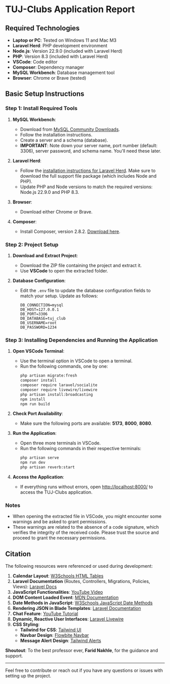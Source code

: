 # TUJ-Clubs Application Report

## Required Technologies

-   **Laptop or PC**: Tested on Windows 11 and Mac M3
-   **Laravel Herd**: PHP development environment
-   **Node.js**: Version 22.9.0 (included with Laravel Herd)
-   **PHP**: Version 8.3 (included with Laravel Herd)
-   **VSCode**: Code editor
-   **Composer**: Dependency manager
-   **MySQL Workbench**: Database management tool
-   **Browser**: Chrome or Brave (tested)

## Basic Setup Instructions

### Step 1: Install Required Tools

1. **MySQL Workbench**:

    - Download from [MySQL Community Downloads](https://dev.mysql.com/downloads/workbench/).
    - Follow the installation instructions.
    - Create a server and a schema (database).
    - **IMPORTANT**: Note down your server name, port number (default: 3306), server password, and schema name. You'll need these later.

2. **Laravel Herd**:

    - Follow the [installation instructions for Laravel Herd](https://herd.laravel.com/). Make sure to download the full support file package (which includes Node and PHP).
    - Update PHP and Node versions to match the required versions: Node.js 22.9.0 and PHP 8.3.

3. **Browser**:

    - Download either Chrome or Brave.

4. **Composer**:
    - Install Composer, version 2.8.2. [Download here](https://getcomposer.org/download/).

### Step 2: Project Setup

1. **Download and Extract Project**:

    - Download the ZIP file containing the project and extract it.
    - Use **VSCode** to open the extracted folder.

2. **Database Configuration**:
    - Edit the `.env` file to update the database configuration fields to match your setup. Update as follows:
        ```env
        DB_CONNECTION=mysql
        DB_HOST=127.0.0.1
        DB_PORT=3306
        DB_DATABASE=tuj_club
        DB_USERNAME=root
        DB_PASSWORD=1234
        ```

### Step 3: Installing Dependencies and Running the Application

1. **Open VSCode Terminal**:

    - Use the terminal option in VSCode to open a terminal.
    - Run the following commands, one by one:
        ```sh
        php artisan migrate:fresh
        composer install
        composer require laravel/socialite
        composer require livewire/livewire
        php artisan install:broadcasting
        npm install
        npm run build
        ```

2. **Check Port Availability**:

    - Make sure the following ports are available: **5173**, **8000**, **8080**.

3. **Run the Application**:

    - Open three more terminals in VSCode.
    - Run the following commands in their respective terminals:
        ```sh
        php artisan serve
        npm run dev
        php artisan reverb:start
        ```

4. **Access the Application**:
    - If everything runs without errors, open [http://localhost:8000/](http://localhost:8000/) to access the TUJ-Clubs application.

### Notes

-   When opening the extracted file in VSCode, you might encounter some warnings and be asked to grant permissions.
-   These warnings are related to the absence of a code signature, which verifies the integrity of the received code. Please trust the source and proceed to grant the necessary permissions.

## Citation

The following resources were referenced or used during development:

1. **Calendar Layout**: [W3Schools HTML Tables](https://www.w3schools.com/html/html_tables.asp)
2. **Laravel Documentation** (Routes, Controllers, Migrations, Policies, Views): [Laravel Docs](https://laravel.com/docs/11.x)
3. **JavaScript Functionalities**: [YouTube Video](https://www.youtube.com/watch?v=C-rODtCYUbo)
4. **DOM Content Loaded Event**: [MDN Documentation](https://developer.mozilla.org/en-US/docs/Web/API/Document/DOMContentLoaded_event)
5. **Date Methods in JavaScript**: [W3Schools JavaScript Date Methods](https://www.w3schools.com/js/js_date_methods.asp)
6. **Rendering JSON in Blade Templates**: [Laravel Documentation](https://laravel.com/docs/10.x/blade#rendering-json)
7. **Chat Feature**: [YouTube Tutorial](https://www.youtube.com/watch?v=RPRVMbR75KI)
8. **Dynamic, Reactive User Interfaces**: [Laravel Livewire](https://laravel-livewire.com/)
9. **CSS Styling**:
    - **Tailwind for CSS**: [Tailwind UI](https://tailwindui.com/components)
    - **Navbar Design**: [Flowbite Navbar](https://flowbite.com/docs/components/navbar/)
    - **Message Alert Design**: [Tailwind Alerts](https://tailwindui.com/components/application-ui/feedback/alerts)

**Shoutout**: To the best professor ever, **Farid Nakhle**, for the guidance and support.

---

Feel free to contribute or reach out if you have any questions or issues with setting up the project.
